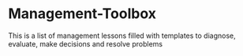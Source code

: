 # Management-Toolbox
This is a list of management lessons filled with templates to diagnose, evaluate, make decisions and resolve problems 
